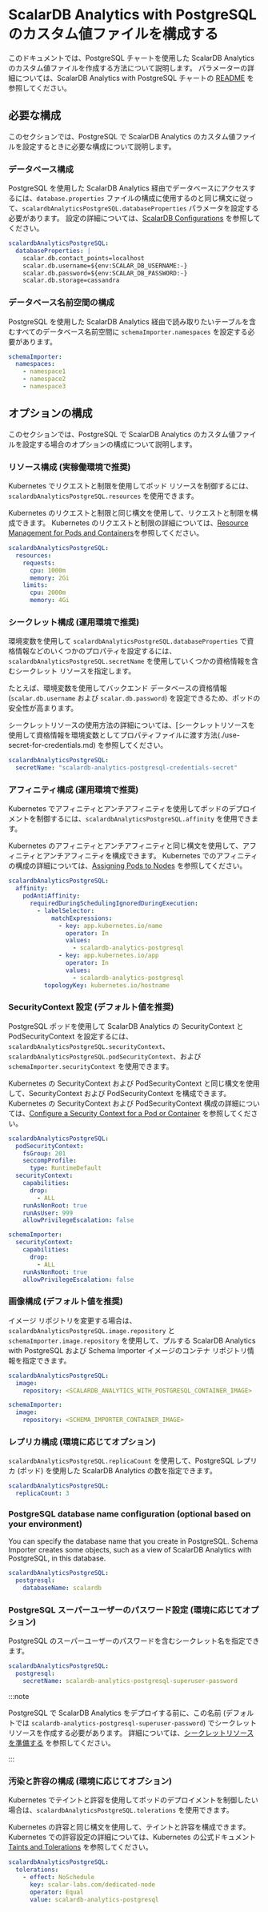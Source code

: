 # ScalarDB Analytics with PostgreSQL のカスタム値ファイルを構成する

このドキュメントでは、PostgreSQL チャートを使用した ScalarDB Analytics のカスタム値ファイルを作成する方法について説明します。 パラメーターの詳細については、ScalarDB Analytics with PostgreSQL チャートの [README](https://github.com/scalar-labs/helm-charts/blob/main/charts/scalardb-analytics-postgresql/README.md) を参照してください。

## 必要な構成

このセクションでは、PostgreSQL で ScalarDB Analytics のカスタム値ファイルを設定するときに必要な構成について説明します。

### データベース構成

PostgreSQL を使用した ScalarDB Analytics 経由でデータベースにアクセスするには、`database.properties` ファイルの構成に使用するのと同じ構文に従って、`scalardbAnalyticsPostgreSQL.databaseProperties` パラメータを設定する必要があります。 設定の詳細については、[ScalarDB Configurations](https://github.com/scalar-labs/scalardb/blob/master/docs/configurations.md) を参照してください。

```yaml
scalardbAnalyticsPostgreSQL:
  databaseProperties: |
    scalar.db.contact_points=localhost
    scalar.db.username=${env:SCALAR_DB_USERNAME:-}
    scalar.db.password=${env:SCALAR_DB_PASSWORD:-}
    scalar.db.storage=cassandra
```

### データベース名前空間の構成

PostgreSQL を使用した ScalarDB Analytics 経由で読み取りたいテーブルを含むすべてのデータベース名前空間に `schemaImporter.namespaces` を設定する必要があります。

```yaml
schemaImporter:
  namespaces:
    - namespace1
    - namespace2
    - namespace3
```

## オプションの構成

このセクションでは、PostgreSQL で ScalarDB Analytics のカスタム値ファイルを設定する場合のオプションの構成について説明します。

### リソース構成 (実稼働環境で推奨)

Kubernetes でリクエストと制限を使用してポッド リソースを制御するには、`scalardbAnalyticsPostgreSQL.resources` を使用できます。

Kubernetes のリクエストと制限と同じ構文を使用して、リクエストと制限を構成できます。 Kubernetes のリクエストと制限の詳細については、[Resource Management for Pods and Containers](https://kubernetes.io/docs/concepts/configuration/manage-resources-containers/)を参照してください。

```yaml
scalardbAnalyticsPostgreSQL:
  resources:
    requests:
      cpu: 1000m
      memory: 2Gi
    limits:
      cpu: 2000m
      memory: 4Gi
```

### シークレット構成 (運用環境で推奨)

環境変数を使用して `scalardbAnalyticsPostgreSQL.databaseProperties` で資格情報などのいくつかのプロパティを設定するには、`scalardbAnalyticsPostgreSQL.secretName` を使用していくつかの資格情報を含むシークレット リソースを指定します。

たとえば、環境変数を使用してバックエンド データベースの資格情報 (`scalar.db.username` および `scalar.db.password`) を設定できるため、ポッドの安全性が高まります。

シークレットリソースの使用方法の詳細については、[シークレットリソースを使用して資格情報を環境変数としてプロパティファイルに渡す方法(./use-secret-for-credentials.md) を参照してください。

```yaml
scalardbAnalyticsPostgreSQL:
  secretName: "scalardb-analytics-postgresql-credentials-secret"
```

### アフィニティ構成 (運用環境で推奨)

Kubernetes でアフィニティとアンチアフィニティを使用してポッドのデプロイメントを制御するには、`scalardbAnalyticsPostgreSQL.affinity` を使用できます。

Kubernetes のアフィニティとアンチアフィニティと同じ構文を使用して、アフィニティとアンチアフィニティを構成できます。 Kubernetes でのアフィニティの構成の詳細については、[Assigning Pods to Nodes](https://kubernetes.io/docs/concepts/scheduling-eviction/assign-pod-node/) を参照してください。

```yaml
scalardbAnalyticsPostgreSQL:
  affinity:
    podAntiAffinity:
      requiredDuringSchedulingIgnoredDuringExecution:
        - labelSelector:
            matchExpressions:
              - key: app.kubernetes.io/name
                operator: In
                values:
                  - scalardb-analytics-postgresql
              - key: app.kubernetes.io/app
                operator: In
                values:
                  - scalardb-analytics-postgresql
          topologyKey: kubernetes.io/hostname
```

### SecurityContext 設定 (デフォルト値を推奨)

PostgreSQL ポッドを使用して ScalarDB Analytics の SecurityContext と PodSecurityContext を設定するには、`scalardbAnalyticsPostgreSQL.securityContext`、`scalardbAnalyticsPostgreSQL.podSecurityContext`、および `schemaImporter.securityContext` を使用できます。

Kubernetes の SecurityContext および PodSecurityContext と同じ構文を使用して、SecurityContext および PodSecurityContext を構成できます。 Kubernetes の SecurityContext および PodSecurityContext 構成の詳細については、[Configure a Security Context for a Pod or Container](https://kubernetes.io/docs/tasks/configure-pod-container/security-context/) を参照してください。

```yaml
scalardbAnalyticsPostgreSQL:
  podSecurityContext:
    fsGroup: 201
    seccompProfile:
      type: RuntimeDefault
  securityContext:
    capabilities:
      drop:
        - ALL
    runAsNonRoot: true
    runAsUser: 999
    allowPrivilegeEscalation: false

schemaImporter:
  securityContext:
    capabilities:
      drop:
        - ALL
    runAsNonRoot: true
    allowPrivilegeEscalation: false
```

### 画像構成 (デフォルト値を推奨)

イメージ リポジトリを変更する場合は、`scalardbAnalyticsPostgreSQL.image.repository` と `schemaImporter.image.repository` を使用して、プルする ScalarDB Analytics with PostgreSQL および Schema Importer イメージのコンテナ リポジトリ情報を指定できます。

```yaml
scalardbAnalyticsPostgreSQL:
  image:
    repository: <SCALARDB_ANALYTICS_WITH_POSTGRESQL_CONTAINER_IMAGE>

schemaImporter:
  image:
    repository: <SCHEMA_IMPORTER_CONTAINER_IMAGE>
```

### レプリカ構成 (環境に応じてオプション)

`scalardbAnalyticsPostgreSQL.replicaCount` を使用して、PostgreSQL レプリカ (ポッド) を使用した ScalarDB Analytics の数を指定できます。

```yaml
scalardbAnalyticsPostgreSQL:
  replicaCount: 3
```

### PostgreSQL database name configuration (optional based on your environment)

You can specify the database name that you create in PostgreSQL. Schema Importer creates some objects, such as a view of ScalarDB Analytics with PostgreSQL, in this database.

```yaml
scalardbAnalyticsPostgreSQL:
  postgresql:
    databaseName: scalardb
```

### PostgreSQL スーパーユーザーのパスワード設定 (環境に応じてオプション)

PostgreSQL のスーパーユーザーのパスワードを含むシークレット名を指定できます。

```yaml
scalardbAnalyticsPostgreSQL:
  postgresql:
    secretName: scalardb-analytics-postgresql-superuser-password
```

:::note

PostgreSQL で ScalarDB Analytics をデプロイする前に、この名前 (デフォルトでは `scalardb-analytics-postgresql-superuser-password`) でシークレット リソースを作成する必要があります。 詳細については、[シークレットリソースを準備する](how-to-deploy-scalardb-analytics-postgresql.md#シークレットリソースを準備する) を参照してください。

:::

### 汚染と許容の構成 (環境に応じてオプション)

Kubernetes でテイントと許容を使用してポッドのデプロイメントを制御したい場合は、`scalardbAnalyticsPostgreSQL.tolerations` を使用できます。

Kubernetes の許容と同じ構文を使用して、テイントと許容を構成できます。 Kubernetes での許容設定の詳細については、Kubernetes の公式ドキュメント [Taints and Tolerations](https://kubernetes.io/docs/concepts/scheduling-eviction/taint-and-toleration/) を参照してください。

```yaml
scalardbAnalyticsPostgreSQL:
  tolerations:
    - effect: NoSchedule
      key: scalar-labs.com/dedicated-node
      operator: Equal
      value: scalardb-analytics-postgresql
```
